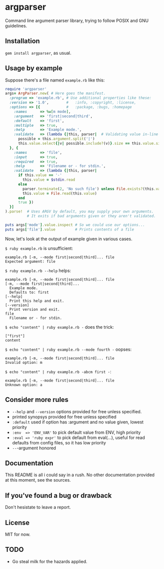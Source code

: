 # argparser
Command line argument parser library, trying to follow POSIX and GNU guidelines.

## Installation
`gem install argparser`, as usual.

## Usage by example
Suppose there's a file named `example.rb` like this:
````ruby
require 'argparser'
args= ArgParser.new( # Here goes the manifest.
  :program => 'example.rb', # Use additional properties like these:
  :version => '1.0',        #   :info, :copyright, :license,
  :options => [{            #   :package, :bugs, :homepage
    :names      => %w[m mode],
    :argument   => 'first|second|third',
    :default    => 'first',
    :multiple   => true,
    :help       => 'Example mode.',
    :validate   => (lambda {|this, parser|  # Validating value in-line
      possible = this.argument.split('|')
      this.value.select{|v| possible.include?(v)}.size == this.value.size })
  }, {
    :names      => 'file',
    :input      => true,
    :required   => true,
    :help       => 'Filename or - for stdin.',
    :validate   => (lambda {|this, parser|
      if this.value == '-'
        this.value = $stdin.read
      else
        parser.terminate(2, 'No such file') unless File.exists?(this.value)
        this.value = File.read(this.value)
      end
      true })
  }]
).parse!  # Uses ARGV by default, you may supply your own arguments.
          # It exits if bad arguments given or they aren't validated.

puts args['mode'].value.inspect # So we could use our options...
puts args['file'].value         # Prints contents of a file
````

Now, let's look at the output of example given in various cases.

`$ ruby example.rb` is unsufficient:
````
example.rb [-m, --mode first|second|third]... file
Expected argument: file
````

`$ ruby example.rb --help` helps:
````
example.rb [-m, --mode first|second|third]... file
[-m, --mode first|second|third]...
  Example mode.
  Defaults to: first
[--help]
  Print this help and exit.
[--version]
  Print version and exit.
file
  Filename or - for stdin.
````

`$ echo "content" | ruby example.rb -` does the trick:
````
["first"]
content
````

`$ echo "content" | ruby example.rb --mode fourth -` oopses:
````
example.rb [-m, --mode first|second|third]... file
Invalid option: m
````

`$ echo "content" | ruby example.rb -abcm first -`:
````
example.rb [-m, --mode first|second|third]... file
Unknown option: a
````

## Consider more rules
* `--help` and `--version` options provided for free unless specified.
* printed synopsys provided for free unless specified
* `:default` used if option has :argument and no value given, lowest priority
* `:env  => 'ENV_VAR'` to pick default value from ENV, high priority
* `:eval => 'ruby expr'` to pick default from eval(...), useful for read defaults from config files, so it has low priority
* `--`-argument honored

## Documentation
This README is all i could say in a rush. No other documentation provided at this moment, see the sources.

## If you've found a bug or drawback
Don't hesistate to leave a report.

## License
MIT for now.

## TODO
* Go steal milk for the hazards applied.
